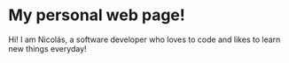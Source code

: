 # My personal web page!

Hi! I am Nicolás, a software developer who loves to code and likes to learn new things everyday!